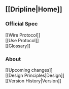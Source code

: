 ## [[Dripline|Home]]

### Official Spec
[[Wire Protocol]]  
[[Use Protocol]]  
[[Glossary]]  

### About
[[Upcoming changes]]  
[[Design Principles|Design]]  
[[Version History|Version]]  
